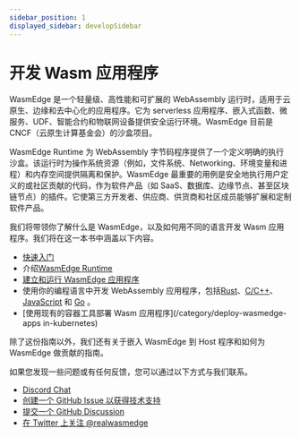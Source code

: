```yaml
---
sidebar_position: 1
displayed_sidebar: developSidebar
---
```


# 开发 Wasm 应用程序

WasmEdge 是一个轻量级、高性能和可扩展的 WebAssembly 运行时，适用于云原生、边缘和去中心化的应用程序。它为 serverless 应用程序、嵌入式函数、微服务、UDF、智能合约和物联网设备提供安全运行环境。WasmEdge 目前是 CNCF（云原生计算基金会）的沙盒项目。

WasmEdge Runtime 为 WebAssembly 字节码程序提供了一个定义明确的执行沙盒。该运行时为操作系统资源（例如，文件系统、Networking、环境变量和进程）和内存空间提供隔离和保护。WasmEdge 最重要的用例是安全地执行用户定义的或社区贡献的代码，作为软件产品（如 SaaS、数据库、边缘节点、甚至区块链节点）的插件。它使第三方开发者、供应商、供货商和社区成员能够扩展和定制软件产品。

我们将带领你了解什么是 WasmEdge，以及如何用不同的语言开发 Wasm 应用程序。我们将在这一本书中涵盖以下内容。

- [快速入门](/category/getting-started-with-wasmEdge)
- 介绍[WasmEdge Runtime](/category/what-is-wasmedge)
- [建立和运行 WasmEdge 应用程序](/category/building-and-running-wasmedge-apps)
- 使用你的编程语言中开发 WebAssembly 应用程序，包括[Rust](/category/develop-wasm-apps-in-rust)、[C/C++](/category/develop-wasm-apps-in-cc)、[JavaScript](/category/develop-wasm-apps-in-javascript) 和 [Go](/category/develop-wasm-apps-in-go) 。
- [使用现有的容器工具部署 Wasm 应用程序](/category/deploy-wasmedge-apps in-kubernetes)

除了这份指南以外，我们还有关于嵌入 WasmEdge 到 Host 程序和如何为 WasmEdge 做贡献的指南。

如果您发现一些问题或有任何反馈，您可以通过以下方式与我们联系。

- [Discord Chat](https://discord.gg/U4B5sFTkFc)
- [创建一个 GitHub Issue 以获得技术支持](https://github.com/WasmEdge/WasmEdge/issues)
- [提交一个 GitHub Discussion](https://github.com/WasmEdge/WasmEdge/discussions)
- [在 Twitter 上关注 @realwasmedge](https://twitter.com/realwasmedge)
